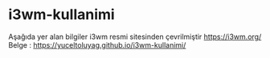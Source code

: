 # i3wm-kullanimi
Aşağıda yer alan bilgiler i3wm resmi sitesinden çevrilmiştir https://i3wm.org/
Belge : https://yuceltoluyag.github.io/i3wm-kullanimi/
